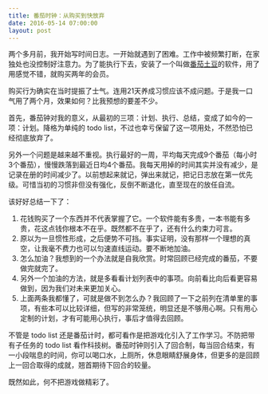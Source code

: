 ```yaml
---
title: 番茄时钟：从购买到快放弃
date: 2016-05-14 07:00:00
layout: post
---
```


两个多月前，我开始写时间日志。一开始就遇到了困难。工作中被频繁打断，在家独处也没控制好注意力。为了能执行下去，安装了一个叫做[番茄土豆](https://pomotodo.com)的软件，用了用感觉不错，就购买两年的会员。

购买行为确实在当时提振了士气。连用21天养成习惯应该不成问题。于是我一口气用了两个月，效果如何？比我预想的要差不少。

首先，番茄钟对我的意义，从最初的三项：计划、执行、总结，变成了如今的一项：计划。降格为单纯的 todo list，不过也幸亏保留了这一项用处，不然恐怕已经彻底放弃了。

另外一个问题是越来越不重视。执行最好的一周，平均每天完成9个番茄（每小时3个番茄），慢慢跌落到最近日均4个番茄。我每天用掉的时间其实并没有减少，是记录在册的时间减少了。以前想起来就记，弹出来就记，把记日志放在第一优先级。可惜当初的习惯非但没有强化，反倒不断退化，直至现在的放任自流。

该好好总结一下了：

1. 花钱购买了一个东西并不代表掌握了它。一个软件能有多贵，一本书能有多贵，花这点钱你根本不在乎。既然都不在乎了，还有什么约束力可言。
2. 原以为一旦惯性形成，之后便势不可挡。事实证明，没有那样一个理想的真空，让我毫不费力也可以匀速直线运动。要不断地加油。
3. 怎么加油？我想到的一个办法就是自我欣赏。时常回顾已经完成的番茄，不要做完就完了。
4. 另外一个加油的方法，就是多看看计划列表中的事项。向前看比向后看更容易做到，因为我们对未来更加关心。
5. 上面两条我都懂了，可就是做不到怎么办？我回顾了一下之前列在清单里的事项，有些本可以比较详细，但写的非常笼统，明显还是不够用心啊。只有用心定制的计划，才有可能用心执行，事后才值得去回顾。

不管是 todo list 还是番茄计时，都可看作是把游戏化引入了工作学习。不防把带有子任务的 todo list 看作科技树。番茄时钟则引入了回合制，每当回合结束，有一小段喘息的时间，你可以喝口水，上厕所，休息眼睛舒展身体，但更多的是回顾上一回合取得的成就，翘首期待下回合的较量。

既然如此，何不把游戏做精彩了。
